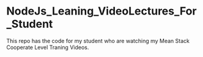 # NodeJs_Leaning_VideoLectures_For_Student
This repo has the code for my student who are watching my Mean Stack Cooperate Level Traning Videos.
